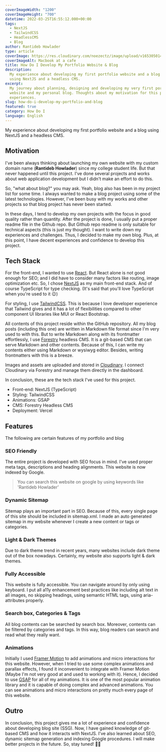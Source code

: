 ```yaml
---
coverImageWidth: "1200"
coverImageHeight: "700"
datetime: 2022-03-25T16:55:12.000+00:00
tags:
  - NextJS
  - TailwindCSS
  - HeadlessCMS
  - Blog
author: Rantideb Howlader
type: article
coverImage: https://res.cloudinary.com/noezectz/image/upload/v1653050141/SatNaing/blog_at_cafe_ei1wf4.jpg
coverImageAlt: Macbook at a cafe
title: How Do I Develop My Portfolio Website & Blog
description:
  My experience about developing my first portfolio website and a blog
  using NextJS and a headless CMS.
excerpt:
  My journey about planning, designing and developing my very first portfolio
  website and my personal blog. Thoughts about my motivation for this project and
  experiences.
slug: how-do-i-develop-my-portfolio-and-blog
featured: true
category: How Do I
language: English
---
```


My experience about developing my first portfolio website and a blog using NextJS and a headless CMS.

## Motivation

I've been always thinking about launching my own website with my custom domain name (**Rantideb Howlader**) since my college student life. But that never happened until this project. I've done several projects and works about web application development but I didn't make an effort to do this.

So, "what about blog?" you may ask. Yeah, blog also has been in my project list for some time. I always wanted to make a blog project using some of the latest technologies. However, I've been busy with my works and other projects so that blog project has never been started.

In these days, I tend to develop my own projects with the focus in good quality rather than quantity. After the project is done, I usually put a proper readme file in the Github repo. But Github repo readme is only suitable for technical aspects (this is just my thought). I want to write down my experiences and challenges. Thus, I decided to make my own blog. Plus, at this point, I have decent experiences and confidence to develop this project.

## Tech Stack

For the front-end, I wanted to use [React](https://reactjs.org/ "React Official Website"). But React alone is not good enough for SEO; and I did have to consider many factors like routing, image optimization etc. So, I chose [NextJS](https://nextjs.org/ "NextJS Official Website") as my main front-end stack. And of course TypeScript for type checking. (It's said that you'll love TypeScript when you're used to it 😉)

For styling, I use [TailwindCSS](https://tailwindcss.com/ "Tailwind CSS Official Website"). This is because I love developer experience that Tailwind gives and it has a lot of flexibilities compared to other component UI libraries like MUI or React Bootstrap.

All contents of this project reside within the GitHub repository. All my blog posts (including this one) are written in Markdown file format since I'm very used to with this. But to write Markdown along with its frontmatter effortlessly, I use [Forestry](https://forestry.io/ "Forestry Official Website") headless CMS. It is a git-based CMS that can serve Markdown and other contents. Because of this, I can write my contents either using Markdown or wysiwyg editor. Besides, writing frontmatters with this is a breeze.

Images and assets are uploaded and stored in [Cloudinary](https://cloudinary.com/ "Cloudinary Official Website"). I connect Cloudinary via Forestry and manage them directly in the dashboard.

In conclusion, these are the tech stack I've used for this project.

- Front-end: NextJS (TypeScript)
- Styling: TailwindCSS
- Animations: GSAP
- CMS: Forestry Headless CMS
- Deployment: Vercel

## Features

The following are certain features of my portfolio and blog

### SEO Friendly

The entire project is developed with SEO focus in mind. I've used proper meta tags, descriptions and heading alignments. This website is now indexed by Google.

> You can search this website on google by using keywords like 'Rantideb Howlader'

<!-- ![searching Rantideb Howlader on google](https://res.cloudinary.com/noezectz/image/upload/v1648231400/SatNaing/satnaing-on-google_asflq6.png "Rantideb Howlader is indexed")

Moreover, this website will be displayed well when shared to social media due to properly used meta tags.

![Rantideb Howlader card layout when shared to Facebook](https://res.cloudinary.com/noezectz/image/upload/v1653106955/SatNaing/satnaing-dev-share-on-facebook_1_zjoehx.png "Card layout when shared to Facebook") -->

### Dynamic Sitemap

Sitemap plays an important part in SEO. Because of this, every single page of this site should be included in sitemap.xml. I made an auto generated sitemap in my website whenever I create a new content or tags or categories.

### Light & Dark Themes

Due to dark theme trend in recent years, many websites include dark theme out of the box nowadays. Certainly, my website also supports light & dark themes.

### Fully Accessible

This website is fully accessible. You can navigate around by only using keyboard. I put all a11y enhancement best practices like including alt text in all images, no skipping headings, using semantic HTML tags, using aria-attributes properly.

### Search box, Categories & Tags

All blog contents can be searched by search box. Moreover, contents can be filtered by categories and tags. In this way, blog readers can search and read what they really want.

<!-- ### Performance and Lighthouse Score

This website got very good performance and lighthouse score thanks to proper development and best practices. Here's the lighthouse score for this website.

![Rantideb Howlader Lighthouse score](https://user-images.githubusercontent.com/53733092/159957822-7082e459-11e9-4616-8f1e-49d0881f7cbb.png "Rantideb Howlader Lighthouse score") -->

### Animations

Initially I used [Framer Motion](https://www.framer.com/motion/ "Framer Motion") to add animations and micro interactions for this website. However, when I tried to use some complex animations and parallax effects, I found it inconvenient to integrate with Framer Motion (Maybe I'm not very good at and used to working with it). Hence, I decided to use [GSAP](https://greensock.com/ "GSAP Animation Library") for all of my animations. It is one of the most popular animation library and it is capable of doing complex and advanced animations. You can see animations and micro interactions on pretty much every page of this website.

<!-- ![animations at Rantideb Howlader](https://res.cloudinary.com/noezectz/image/upload/v1653108324/SatNaing/ezgif.com-gif-maker_2_hehtlm.gif "Rantideb Howlader website") -->

## Outro

In conclusion, this project gives me a lot of experience and confidence about developing blog site (SSG). Now, I have gained knowledge of git-based CMS and how it interacts with NextJS. I've also learned about SEO, dynamic sitemap generation and indexing Google procedures. I will make better projects in the future. So, stay tuned! ✌🏻

<!-- And... last but not least, I would like to say 'thanks' to my friend [Swann Fevian Kyaw](https://www.facebook.com/bon.zai.3910 "Swann Fevian Kyaw's Facebook Account") (@[ToonHa](https://www.facebook.com/ToonHa-102639465752883 "ToonHa Facebook Page")) who has drawn a beautiful illustration for my hero section of the website.

## Project Links

- Website: [https://Rantideb Howlader/](https://Rantideb Howlader/ "https://Rantideb Howlader/")
- Blog: [https://Rantideb Howlader/blog](https://Rantideb Howlader/blog "https://Rantideb Howlader/blog")
- Repo: [https://github.com/satnaing/my-portfolio](https://github.com/satnaing/my-portfolio "https://github.com/satnaing/my-portfolio") -->
